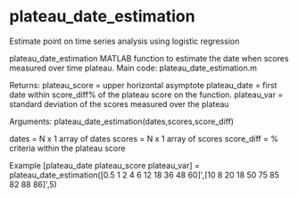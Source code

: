 # plateau_date_estimation
Estimate point on time series analysis using logistic regression

plateau_date_estimation
MATLAB function to estimate the date when scores measured over time plateau. Main code: plateau_date_estimation.m

Returns:
plateau_score = upper horizontal asymptote 
plateau_date = first date within score_diff% of the plateau score on the function.
plateau_var = standard deviation of the scores measured over the plateau

Arguments:
plateau_date_estimation(dates,scores,score_diff)

dates = N x 1 array of dates
scores = N x 1 array of scores
score_diff = % criteria within the plateau score

Example
[plateau_date plateau_score plateau_var] = plateau_date_estimation([0.5 1 2 4 6 12 18 36 48 60]',[10 8 20 18 50 75 85 82 88 86]',5)

